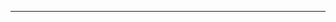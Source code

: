 <!--
CO_OP_TRANSLATOR_METADATA:
{
  "original_hash": "661bbc8e2592ebbb96aa84b1462f5755",
  "translation_date": "2025-08-28T20:07:45+00:00",
  "source_file": "03-CoreGenerativeAITechniques/README.md",
  "language_code": "it"
}
-->


---

